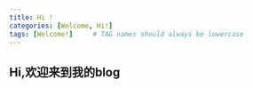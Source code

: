 ```yaml
---
title: Hi !
categories: [Welcome, Hi!]
tags: [Welcome!]     # TAG names should always be lowercase
---
```


## Hi,欢迎来到我的blog


 

